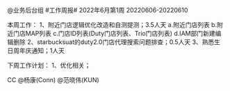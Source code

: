 @业务后台组 #工作周报#
2022年6月第1周 20220606-20220610

本周工作：
1、附近门店逻辑优化改造和自测提测；3.5人天
 a.附近门店列表
 b.附近门店MAP列表
 c.门店ID列表(Duty门店列表、Trio门店列表)
 d.IAM部门新建编辑删除
2、starbucksuat的duty2.0门店代理搜索问题排查；0.5人天
3、熟悉生日周年庆通知；1人天

下周工作计划：
1、优化相关；

CC @杨康(Conn) @范晓伟(KUN)